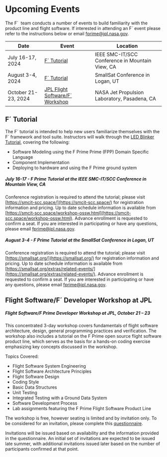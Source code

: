 # Upcoming Events

The F´  team conducts a number of events to build familiarity with the product line and flight software. If interested in attending an F´ event please refer to the instructions below or email [fprime@jpl.nasa.gov](mailto:fprime@jpl.nasa.gov).

| Date                  | Event                                                                          | Location                                         |
|-----------------------|--------------------------------------------------------------------------------|--------------------------------------------------|
| July 16-17, 2024 | [F´ Tutorial](#f-tutorial)                                                     | IEEE SMC-IT/SCC Conference in Mountain View, CA                    |
| August 3-4, 2024 | [F´ Tutorial](#f-tutorial)                                                     | SmallSat Conference in Logan, UT                    |
| October 21-23, 2024   | [JPL Flight Software/F´ Workshop](#flight-softwaref-developer-workshop-at-jpl) | NASA Jet Propulsion Laboratory, Pasadena, CA     |


## F´ Tutorial
 
The F´ tutorial is intended to help new users familiarize themselves with the F´ framework and tool suite. Instructors will walk through the [LED Blinker Tutorial](https://fprime-community.github.io/fprime-workshop-led-blinker), covering the following:
- Software Modeling using the F Prime Prime (FPP) Domain Specific Language
- Component Implementation
- Deploying to hardware and using the F Prime ground system

##### July 16-17 - F Prime Tutorial at the IEEE SMC-IT/SCC Conference in Mountain View, CA

Conference registration is required to attend the tutorial; please visit [https://smcit-scc.space/](https://smcit-scc.space/) for registration information and pricing. Up to date schedule information is available from [https://smcit-scc.space/workshop-ossw.html](https://smcit-scc.space/workshop-ossw.html). Advance enrollment is requested to confirm a seat. If you are interested in participating or have any questions, please email [fprime@jpl.nasa.gov](mailto:fprime@jpl.nasa.gov).

##### August 3-4 - F Prime Tutorial at the SmallSat Conference in Logan, UT

Conference registration is required to attend the tutorial; please visit [https://smallsat.org/](https://smallsat.org/) for registration information and pricing. Up to date schedule information is available from [https://smallsat.org/extras/related-events/](https://smallsat.org/extras/related-events/). Advance enrollment is requested to confirm a seat. If you are interested in participating or have any questions, please email [fprime@jpl.nasa.gov](mailto:fprime@jpl.nasa.gov).

## Flight Software/F´ Developer Workshop at JPL
 
##### Flight Software/F Prime Developer Workshop at JPL, October 21 – 23
 
This concentrated 3-day workshop covers fundamentals of flight software architecture, design, general programming practices and verification. The workshop also includes a tutorial on the F Prime open source flight software product line, which serves as the basis for a hands-on coding exercise emphasizing key concepts discussed in the workshop.
 
Topics Covered:
- Flight Software System Engineering
- Flight Software Architecture Principles
- Flight Software Design
- Coding Style
- Basic Data Structures
- Unit Testing
- Integrated Testing with a Ground Data System
- Software Development Process
- Lab assignments featuring the F Prime Flight Software Product Line
 
The workshop is free, however seating is limited and by invitation only. To be considered for an invitation, please complete this [questionnaire](https://forms.gle/C74oBJ1ZcmzeXgbL7).
 
Invitations will be issued based on availability and the information provided in the questionnaire. An initial set of invitations are expected to be issued late summer, with additional invitations issued later based on the number of participants confirmed at that point.
